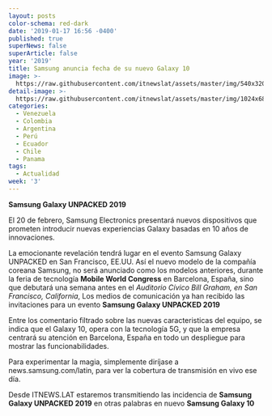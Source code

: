 ```yaml
---
layout: posts
color-schema: red-dark
date: '2019-01-17 16:56 -0400'
published: true
superNews: false
superArticle: false
year: '2019'
title: Samsung anuncia fecha de su nuevo Galaxy 10
image: >-
  https://raw.githubusercontent.com/itnewslat/assets/master/img/540x320/Samsung-Galaxy-10-p.jpg
detail-image: >-
  https://raw.githubusercontent.com/itnewslat/assets/master/img/1024x680/Samsung-Galaxy-10-g.jpg
categories:
  - Venezuela
  - Colombia
  - Argentina
  - Perú
  - Ecuador
  - Chile
  - Panama
tags:
  - Actualidad
week: '3'
---
```

**Samsung Galaxy UNPACKED 2019**

El 20 de febrero, Samsung Electronics presentará nuevos dispositivos que prometen introducir nuevas experiencias Galaxy basadas en 10 años de innovaciones. 
 
La emocionante revelación tendrá lugar en el evento Samsung Galaxy UNPACKED en San Francisco, EE.UU. Así el nuevo modelo de la compañía coreana Samsung, no será anunciado como los modelos anteriores, durante la feria de tecnología **Mobile World Congress** en Barcelona, España, sino que debutará una semana antes en el _Auditorio Cívico Bill Graham, en San Francisco, California_, Los medios de comunicación ya han recibido las invitaciones para un evento **Samsung Galaxy UNPACKED 2019**

Entre los comentario filtrado sobre las nuevas caracteristicas del equipo, se indica que el Galaxy 10, opera con la tecnología 5G, y que la empresa  centrará su atención en Barcelona, España en todo un despliegue para mostrar las funcionabilidades.
 
Para experimentar la magia, simplemente diríjase a news.samsung.com/latin, para ver la cobertura de transmisión en vivo ese día.

Desde ITNEWS.LAT estaremos transmitiendo las incidencia de **Samsung Galaxy UNPACKED 2019** en otras palabras en nuevo **Samsung Galaxy 10**